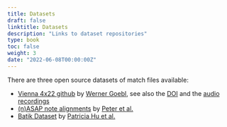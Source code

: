 ```yaml
---
title: Datasets
draft: false
linktitle: Datasets
description: "Links to dataset repositories"
type: book 
toc: false
weight: 3
date: "2022-06-08T00:00:00Z"
---
```


There are three open source datasets of match files available: 

- [Vienna 4x22 github](https://github.com/wergo/vienna4x22) by [Werner Goebl](https://iwk.mdw.ac.at/goebl/), see also the [DOI](https://dx.doi.org/10.21939/4X22) and the [audio recordings](https://repo.mdw.ac.at/projects/IWK/the_vienna_4x22_piano_corpus/data/index.html)
- [(n)ASAP note alignments](https://github.com/CPJKU/asap-dataset) by [Peter et al.](https://transactions.ismir.net/articles/10.5334/tismir.149)
- [Batik Dataset](https://github.com/huispaty/batik_plays_mozart) by [Patricia Hu et al.](https://arxiv.org/abs/2309.02399)